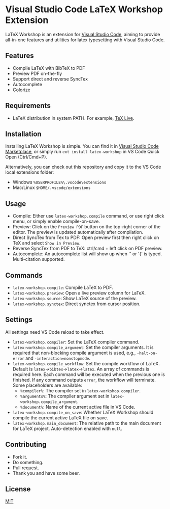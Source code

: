 # Visual Studio Code LaTeX Workshop Extension

LaTeX Workshop is an extension for [Visual Studio Code](https://code.visualstudio.com/), aiming to provide all-in-one features and utilities for latex typesetting with Visual Studio Code. 

## Features

- Compile LaTeX with BibTeX to PDF
- Preview PDF on-the-fly
- Support direct and reverse SyncTex
- Autocomplete
- Colorize

## Requirements

- LaTeX distribution in system PATH. For example, [TeX Live](https://www.tug.org/texlive/).

## Installation

Installing LaTeX Workshop is simple. You can find it in [Visual Studio Code Marketplace](https://marketplace.visualstudio.com/items?itemName=James-Yu.latex-workshop), or simply run `ext install latex-workshop` in VS Code Quick Open (Ctrl/Cmd+P).

Alternatively, you can check out this repository and copy it to the VS Code local extensions folder:
- Windows `%USERPROFILE%\.vscode\extensions`
- Mac/Linux `$HOME/.vscode/extensions`

## Usage

- Compile: Either use `latex-workshop.compile` command, or use right click menu, or simply enable compile-on-save.
- Preview: Click on the `Preview PDF` button on the top-right corner of the editor. The preview is updated automatically after compilation.
- Direct SyncTex from Tex to PDF: Open preview first then right click on TeX and select `Show in Preview`.
- Reverse SyncTex from PDF to TeX: ctrl/cmd + left click on PDF preview.
- Autocomplete: An autocomplete list will show up when '\' or '{' is typed. Multi-citation supported.

## Commands

- `latex-workshop.compile`: Compile LaTeX to PDF.
- `latex-workshop.preview`: Open a live preview column for LaTeX.
- `latex-workshop.source`: Show LaTeX source of the preview.
- `latex-workshop.synctex`: Direct synctex from cursor position.

## Settings

All settings need VS Code reload to take effect.
- `latex-workshop.compiler`: Set the LaTeX compiler command.
- `latex-workshop.compile_argument`: Set the compiler arguments. It is required that non-blocking compile argument is used, e.g., `-halt-on-error` and `-interaction=nonstopmode`.
- `latex-workshop.compile_workflow`: Set the compile workflow of LaTeX. Default is `latex`->`bibtex`->`latex`->`latex`. An array of commands is required here. Each command will be executed when the previous one is finished. If any command outputs `error`, the workflow will terminate. Some placeholders are available:
  - `%compiler%`: The compiler set in `latex-workshop.compiler`.
  - `%arguments%`: The compiler argument set in `latex-workshop.compile_argument`.
  - `%document%`: Name of the current active file in VS Code.
- `latex-workshop.compile_on_save`: Whether LaTeX Workshop should compile the current active LaTeX file on save.
- `latex-workshop.main_document`: The relative path to the main document for LaTeX project. Auto-detection enabled with `null`.

## Contributing

- Fork it.
- Do something.
- Pull request.
- Thank you and have some beer.

## License

[MIT](https://opensource.org/licenses/MIT)
